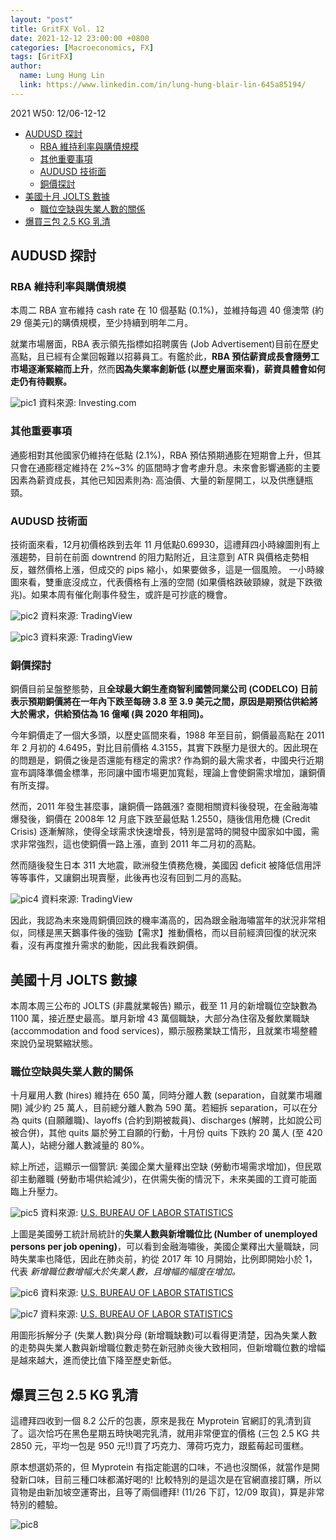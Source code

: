```yaml
---
layout: "post"
title: GritFX Vol. 12
date: 2021-12-12 23:00:00 +0800
categories: [Macroeconomics, FX]
tags: [GritFX]
author:
  name: Lung Hung Lin
  link: https://www.linkedin.com/in/lung-hung-blair-lin-645a85194/ 
---
```

2021 W50: 12/06-12-12
- [AUDUSD 探討](#audusd-探討)
  - [RBA 維持利率與購債規模](#rba-維持利率與購債規模)
  - [其他重要事項](#其他重要事項)
  - [AUDUSD 技術面](#audusd-技術面)
  - [銅價探討](#銅價探討)
- [美國十月 JOLTS 數據](#美國十月-jolts-數據)
  - [職位空缺與失業人數的關係](#職位空缺與失業人數的關係)
- [爆買三包 2.5 KG 乳清](#爆買三包-25-kg-乳清)
  
## AUDUSD 探討
### RBA 維持利率與購債規模
本周二 RBA 宣布維持 cash rate 在 10 個基點 (0.1%)，並維持每週 40 億澳幣 (約 29 億美元)的購債規模，至少持續到明年二月。  

就業市場層面，RBA 表示領先指標如招聘廣告 (Job Advertisement)目前在歷史高點，且已經有企業回報難以招募員工。有鑑於此，**RBA 預估薪資成長會隨勞工市場逐漸緊縮而上升**，然而**因為失業率創新低 (以歷史層面來看)，薪資具體會如何走仍有待觀察。**

![pic1](https://lh3.googleusercontent.com/pw/AM-JKLUllS7bJKs5733XiXoFsVOCn8KeXQiLzoH_0GKg82NcXZ7WB8zRMid4DqzuTXK4rIAO1iAqRMiF3W8gtGOCnLVQJl3RPLSEYbGDsmlSxHyrVCqcSTuoGVb97GZT0EJ2IeLo7tXi3KUsspmiW1xx-dua=w755-h412-no?authuser=0)
資料來源: Investing.com

### 其他重要事項
通膨相對其他國家仍維持在低點 (2.1%)，RBA 預估預期通膨在短期會上升，但其只會在通膨穩定維持在 2%~3% 的區間時才會考慮升息。未來會影響通膨的主要因素為薪資成長，其他已知因素則為: 高油價、大量的新屋開工，以及供應鏈瓶頸。  

### AUDUSD 技術面
技術面來看，12月初價格跌到去年 11 月低點0.69930，這禮拜四小時線圖則有上漲趨勢，目前在前面 downtrend 的阻力點附近，且注意到 ATR 與價格走勢相反，雖然價格上漲，但成交的 pips 縮小，如果要做多，這是一個風險。
一小時線圖來看，雙重底沒成立，代表價格有上漲的空間 (如果價格跌破頸線，就是下跌徵兆)。如果本周有催化劑事件發生，或許是可抄底的機會。

![pic2](https://lh3.googleusercontent.com/pw/AM-JKLUbAZXgmcEuigAq3PtPys48tCpHuV54WI_TaVU7KcSSNebLfESFbhaSHDbHTWdg0xS12BQStxju2CEchCutpqKLBmDfo5BDtKMQfOMWmSPlS5EskVkJL-V1YvC9MkHDIyQ0iWu5mCsPxJWZmoECJPHm=w1562-h819-no?authuser=0)
資料來源: TradingView

![pic3](https://lh3.googleusercontent.com/pw/AM-JKLUQ9wxG3knnTAtDk_PgR8IycYO3e3jDDdwB-KLVNWYyEKt5Qz9E1Ieg3tZFCOR3-ca-547FymT2FSneKxeVLnNdVY7S-36t4gtXV8H8b_5XFVCtSThJ1b9TCVW2-9ZBPGVUFic9O3ybYNba8P2g9ruh=w1562-h819-no?authuser=0)
資料來源: TradingView

### 銅價探討
銅價目前呈盤整態勢，且**全球最大銅生產商智利國營同業公司 (CODELCO) 日前表示預期銅價將在一年內下跌至每磅 3.8 至 3.9 美元之間，原因是期預估供給將大於需求，供給預估為 16 億噸 (與 2020 年相同)。**  

今年銅價走了一個大多頭，以歷史區間來看，1988 年至目前，銅價最高點在 2011 年 2 月初的 4.6495，對比目前價格 4.3155，其實下跌壓力是很大的。因此現在的問題是，銅價之後是否還能有穩定的需求? 作為銅的最大需求者，中國央行近期宣布調降準備金標準，形同讓中國市場更加寬鬆，理論上會使銅需求增加，讓銅價有所支撐。

然而，2011 年發生甚麼事，讓銅價一路飆漲? 查閱相關資料後發現，在金融海嘯爆發後，銅價在 2008年 12 月底下跌至最低點 1.2550，隨後信用危機 (Credit Crisis) 逐漸解除，使得全球需求快速增長，特別是當時的開發中國家如中國，需求非常強烈，這也使銅價一路上漲，直到 2011 年二月初的高點。

然而隨後發生日本 311 大地震，歐洲發生債務危機，美國因 deficit 被降低信用評等等事件，又讓銅出現賣壓，此後再也沒有回到二月的高點。

![pic4](https://lh3.googleusercontent.com/pw/AM-JKLXkC5PDHkOlAzxYj9pcnhEyeLP7qQ4UI_8jAvfkJAHhgkAxR8bDLNR27OcpZLx3TMdfrXUDe6bz8UlLlaLnoemx4lymIzRFAbDQe5735LN3s6pK-ElOQXY86EEBIp6TNVwlpDrPO5y_yv1TFifc4AHf=w1562-h819-no?authuser=0)
資料來源: TradingView

因此，我認為未來幾周銅價回跌的機率滿高的，因為跟金融海嘯當年的狀況非常相似，同樣是黑天鵝事件後的強勁【需求】推動價格，而以目前經濟回復的狀況來看，沒有再度推升需求的動能，因此我看跌銅價。  

## 美國十月 JOLTS 數據
本周本周三公布的 JOLTS (非農就業報告) 顯示，截至 11 月的新增職位空缺數為 1100 萬，接近歷史最高。單月新增 43 萬個職缺，大部分為住宿及餐飲業職缺 (accommodation and food services)，顯示服務業缺工情形，且就業市場整體來說仍呈現緊縮狀態。  

### 職位空缺與失業人數的關係
十月雇用人數 (hires) 維持在 650 萬，同時分離人數 (separation，自就業市場離開) 減少約 25 萬人，目前總分離人數為 590 萬。若細拆 separation，可以在分為 quits (自願離職)、layoffs (合約到期被裁員)、discharges (解聘，比如說公司被合併)，其他 quits 屬於勞工自願的行動，十月份 quits 下跌約 20 萬人 (至 420 萬人)，站總分離人數減量的 80%。  

綜上所述，這顯示一個警訊: 美國企業大量釋出空缺 (勞動市場需求增加)，但民眾卻主動離職 (勞動市場供給減少)，在供需失衡的情況下，未來美國的工資可能面臨上升壓力。

![pic5](https://lh3.googleusercontent.com/pw/AM-JKLUc1khvveD8Einw8A7Fg108NByKNINzyEEr7_kjRaA2OKOw2ysQqNbtPDa2yAWIr1ivNETCaREgX-_yCwRBHqXiA6H6Cb7-A_XWzMyoUj0MyR8UOcr6jgaQTiA9qpz-Bq2zaqVHK2JZZZszi6rBQPa1=w803-h615-no?authuser=0)
資料來源: [U.S. BUREAU OF LABOR STATISTICS](https://www.bls.gov/charts/job-openings-and-labor-turnover/unemp-per-job-opening.htm)

上圖是美國勞工統計局統計的**失業人數與新增職位比 (Number of unemployed persons per job opening)**，可以看到金融海嘯後，美國企業釋出大量職缺，同時失業率也降低，因此在肺炎前，約從 2017 年 10 月開始，比例即開始小於 1，代表 _新增職位數增幅大於失業人數，且增幅的幅度在增加。_

![pic6](https://lh3.googleusercontent.com/pw/AM-JKLWa9S7fNeOYr2urh6ykE3_mP84XmWsr-l81sgILGB7uzcliubF8JhlcymItw38_zQIAanZp7IH5Ytz-AVVjPhM9sq2Maf_ABqshsvvYh0dTOxouUHoPyzOE612KTiElJJKLcKc6ZrRedkpsHTRuMBVz=w792-h413-no?authuser=0)
資料來源: [U.S. BUREAU OF LABOR STATISTICS](https://www.bls.gov/charts/job-openings-and-labor-turnover/unemp-per-job-opening.htm)  

![pic7](https://lh3.googleusercontent.com/pw/AM-JKLUAASz6luTpYTfh6vhhlQeKzUzs4rJXMDBaPutcX6sgtcnXetjabny3vDnZRA7Bpc1IaJKx0tCvxdRgHr5me3BOUoiSiNZpkClVMkdN2xjjpigY0Q-VHakpcEPsbPcs-jr2nFEEuHBuaAdMbrgz1tji=w934-h461-no?authuser=0)
資料來源: [U.S. BUREAU OF LABOR STATISTICS](https://www.bls.gov/charts/job-openings-and-labor-turnover/unemp-per-job-opening.htm)  

用圖形拆解分子 (失業人數)與分母 (新增職缺數)可以看得更清楚，因為失業人數的走勢與失業人數與新增職位數走勢在新冠肺炎後大致相同，但新增職位數的增幅是越來越大，進而使比值下降至歷史新低。

## 爆買三包 2.5 KG 乳清
這禮拜四收到一個 8.2 公斤的包裹，原來是我在 Myprotein 官網訂的乳清到貨了。這次恰巧在黑色星期五時快喝完乳清，就用非常便宜的價格 (三包 2.5 KG 共 2850 元，平均一包是 950 元!!)買了巧克力、薄荷巧克力，跟藍莓起司蛋糕。  

原本想選奶茶的，但 Myprotein 有指定能選的口味，不過也沒關係，就當作是開發新口味，目前三種口味都滿好喝的! 比較特別的是這次是在官網直接訂購，所以貨物是由新加坡空運寄出，且等了兩個禮拜! (11/26 下訂，12/09 取貨)，算是非常特別的體驗。

![pic8](https://lh3.googleusercontent.com/pw/AM-JKLX_teOcGso55KGpTcK7xiQFxa610CpLKKnzSXeszAfV4oHOOAjdmt6DDX_LfCHmb_C7Nr3Z_gKpHqqhtoQcMrJyN8FSUgO8TjQvaiZi5ufUxEpNbd0XmcmGPssKdoC_6HnfJZ9lu_xC6Wlt1JubekQf=w1190-h893-no?authuser=0)



